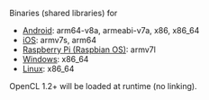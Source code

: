 Binaries (shared libraries) for 
- [Android](android): arm64-v8a, armeabi-v7a, x86, x86_64
- [iOS](ios): armv7s, arm64
- [Raspberry Pi (Raspbian OS)](raspbian): armv7l
- [Windows](windows): x86_64
- [Linux](linux): x86_64

OpenCL 1.2+ will be loaded at runtime (no linking).
